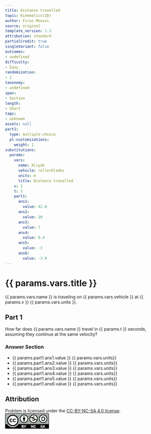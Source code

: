 ```yaml
---
title: Distance travelled
topic: Kinematics(1D)
author: Firas Moosvi
source: original
template_version: 1.3
attribution: standard
partialCredit: true
singleVariant: false
outcomes:
- undefined
difficulty:
- Easy
randomization:
- 1
taxonomy:
- undefined
span:
- Section
length:
- Short
tags:
- unknown
assets: null
part1:
  type: multiple-choice
  pl-customizations:
    weight: 1
substitutions:
  params:
    vars:
      name: Aliyah
      vehicle: rollerblades
      units: m
      title: Distance travelled
    v: 2
    t: 5
    part1:
      ans1:
        value: 42.0
      ans2:
        value: 10
      ans3:
        value: 7
      ans4:
        value: 0.4
      ans5:
        value: -3
      ans6:
        value: -3.9
---
```

# {{ params.vars.title }}
{{ params.vars.name }} is traveling on {{ params.vars.vehicle }} at {{ params.v }} {{ params.vars.units }}.

## Part 1

How far does {{ params.vars.name }} travel in {{ params.t }} seconds, assuming they continue at the same velocity?

### Answer Section

- {{ params.part1.ans1.value }} {{ params.vars.units}}
- {{ params.part1.ans2.value }} {{ params.vars.units}}
- {{ params.part1.ans3.value }} {{ params.vars.units}}
- {{ params.part1.ans4.value }} {{ params.vars.units}}
- {{ params.part1.ans5.value }} {{ params.vars.units}}
- {{ params.part1.ans6.value }} {{ params.vars.units}}

## Attribution

Problem is licensed under the [CC-BY-NC-SA 4.0 license](https://creativecommons.org/licenses/by-nc-sa/4.0/).<br> ![The Creative Commons 4.0 license requiring attribution-BY, non-commercial-NC, and share-alike-SA license.](https://raw.githubusercontent.com/firasm/bits/master/by-nc-sa.png)